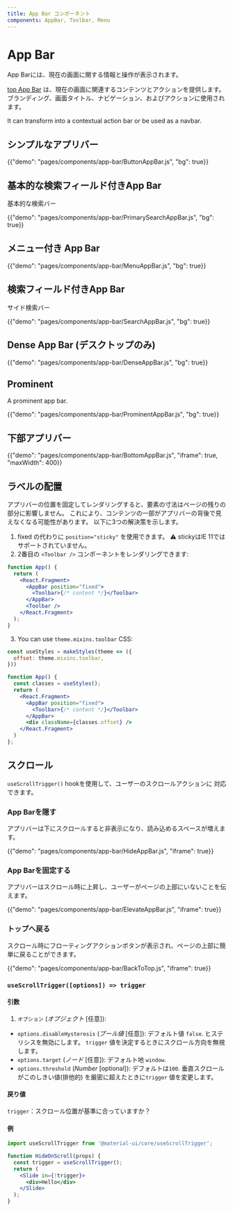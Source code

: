 ```yaml
---
title: App Bar コンポーネント
components: AppBar, Toolbar, Menu
---
```


# App Bar

<p class="description">App Barには、現在の画面に関する情報と操作が表示されます。</p>

[top App Bar](https://material.io/design/components/app-bars-top.html) は、現在の画面に関連するコンテンツとアクションを提供します。 ブランディング、画面タイトル、ナビゲーション、およびアクションに使用されます。

It can transform into a contextual action bar or be used as a navbar.

## シンプルなアプリバー

{{"demo": "pages/components/app-bar/ButtonAppBar.js", "bg": true}}

## 基本的な検索フィールド付きApp Bar

基本的な検索バー

{{"demo": "pages/components/app-bar/PrimarySearchAppBar.js", "bg": true}}

## メニュー付き App Bar

{{"demo": "pages/components/app-bar/MenuAppBar.js", "bg": true}}

## 検索フィールド付きApp Bar

サイド検索バー

{{"demo": "pages/components/app-bar/SearchAppBar.js", "bg": true}}

## Dense App Bar (デスクトップのみ)

{{"demo": "pages/components/app-bar/DenseAppBar.js", "bg": true}}

## Prominent

A prominent app bar.

{{"demo": "pages/components/app-bar/ProminentAppBar.js", "bg": true}}

## 下部アプリバー

{{"demo": "pages/components/app-bar/BottomAppBar.js", "iframe": true, "maxWidth": 400}}

## ラベルの配置

アプリバーの位置を固定してレンダリングすると、要素の寸法はページの残りの部分に影響しません。 これにより、コンテンツの一部がアプリバーの背後で見えなくなる可能性があります。 以下に3つの解決策を示します。

1. fixed の代わりに `position="sticky"` を使用できます。 ⚠️ stickyはIE 11ではサポートされていません。
2. 2番目の `<Toolbar />` コンポーネントをレンダリングできます:

```jsx
function App() {
  return (
    <React.Fragment>
      <AppBar position="fixed">
        <Toolbar>{/* content */}</Toolbar>
      </AppBar>
      <Toolbar />
    </React.Fragment>
  );
}
```

3. You can use `theme.mixins.toolbar` CSS:

```jsx
const useStyles = makeStyles(theme => ({
  offset: theme.mixins.toolbar,
}))

function App() {
  const classes = useStyles();
  return (
    <React.Fragment>
      <AppBar position="fixed">
        <Toolbar>{/* content */}</Toolbar>
      </AppBar>
      <div className={classes.offset} />
    </React.Fragment>
  )
};
```

## スクロール

`useScrollTrigger()` hookを使用して、ユーザーのスクロールアクションに 対応できます。

### App Barを隠す

アプリバーは下にスクロールすると非表示になり、読み込めるスペースが増えます。

{{"demo": "pages/components/app-bar/HideAppBar.js", "iframe": true}}

### App Barを固定する

アプリバーはスクロール時に上昇し、ユーザーがページの上部にいないことを伝えます。

{{"demo": "pages/components/app-bar/ElevateAppBar.js", "iframe": true}}

### トップへ戻る

スクロール時にフローティングアクションボタンが表示され、ページの上部に簡単に戻ることができます。

{{"demo": "pages/components/app-bar/BackToTop.js", "iframe": true}}

### `useScrollTrigger([options]) => trigger`

#### 引数

1. `オプション` (*オプジェクト* [任意]):

- `options.disableHysteresis` (*ブール値* [任意]): デフォルト値 `false`. ヒステリシスを無効にします。 ` trigger ` 値を決定するときにスクロール方向を無視します。
- `options.target` (*ノード* [任意]): デフォルト地 `window`.
- `options.threshold` (*Number* [optional]): デフォルトは`100`. 垂直スクロールがこのしきい値(排他的) を厳密に超えたときに`trigger` 値を変更します。

#### 戻り値

` trigger `：スクロール位置が基準に合っていますか？

#### 例

```jsx
import useScrollTrigger from '@material-ui/core/useScrollTrigger';

function HideOnScroll(props) {
  const trigger = useScrollTrigger();
  return (
    <Slide in={!trigger}>
      <div>Hello</div>
    </Slide>
  );
}
```